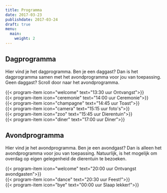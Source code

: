 ```yaml
---
title: Programma
date: 2017-03-23
publishdate: 2017-03-24
draft: true
menu:
  main:
    weight: 2
---
```


## Dagprogramma
Hier vind je het dagprogramma. Ben je een daggast? Dan is het dagprogramma samen met het avondprogramma voor jou van toepassing. Geen daggast? Scroll door naar het avondprogramma. 
<!-- [Google](www.google.nl) -->
<!-- TONKE plaatjes zoeken en in map zetten -->

{{< program-item icon="welcome" text="13:30 uur Ontvangst">}}
<br>
{{< program-item icon="ceremonie" text="14:00 uur Ceremonie">}}
<br>
{{< program-item icon="champagne" text="14:45 uur Toast">}}
<br>
{{< program-item icon="camera" text="15:15 uur foto's">}}
<br>
{{< program-item icon="zoo" text="15:45 uur Dierentuin">}}
<br>
{{< program-item icon="diner" text="17:00 uur Diner">}}
<br>




## Avondprogramma
Hier vind je het avondprogramma. Ben je een avondgast? Dan is alleen het avondprogramma voor jou van toepassing. Natuurlijk, is het mogelijk om overdag op eigen gelegenheid de dierentuin te bezoeken. 

{{< program-item icon="welcome" text="20:00 uur Ontvangst avondgasten">}}
<br>
{{< program-item icon="dance" text="20:30 uur Feest!">}}
<br>
{{< program-item icon="bye" text="00:00 uur Slaap lekker!">}}
<br>